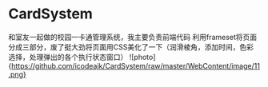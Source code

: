 # CardSystem
和室友一起做的校园一卡通管理系统，我主要负责前端代码
利用frameset将页面分成三部分，废了挺大劲将页面用CSS美化了一下（润滑棱角，添加时间，色彩选择，处理弹出的各个执行状态窗口）
![photo]{https://github.com/icodeajk/CardSystem/raw/master/WebContent/image/11.png}

